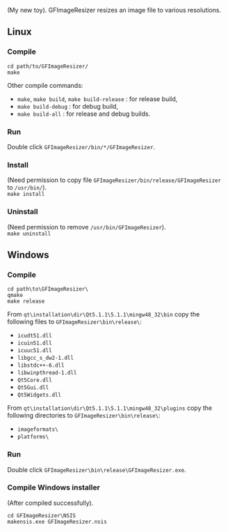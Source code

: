 (My new toy). GFImageResizer resizes an image file to various resolutions.

## Linux

### Compile

`cd path/to/GFImageResizer/`  
`make`

Other compile commands:

* `make`, `make build`, `make build-release` : for release build,
* `make build-debug` : for debug build,
* `make build-all` : for release and debug builds.

### Run

Double click `GFImageResizer/bin/*/GFImageResizer`.

### Install

(Need permission to copy file `GFImageResizer/bin/release/GFImageResizer` to `/usr/bin/`).  
`make install`

### Uninstall

(Need permission to remove `/usr/bin/GFImageResizer`).  
`make uninstall`

## Windows

### Compile

`cd path\to\GFImageResizer\`  
`qmake`  
`make release`

From `qt\installation\dir\Qt5.1.1\5.1.1\mingw48_32\bin` copy the following files to `GFImageResizer\bin\release\`:

* `icudt51.dll`
* `icuin51.dll`
* `icuuc51.dll`
* `libgcc_s_dw2-1.dll`
* `libstdc++-6.dll`
* `libwinpthread-1.dll`
* `Qt5Core.dll`
* `Qt5Gui.dll`
* `Qt5Widgets.dll`

From `qt\installation\dir\Qt5.1.1\5.1.1\mingw48_32\plugins` copy the following directories to `GFImageResizer\bin\release\`:

* `imageformats\`
* `platforms\`

### Run

Double click `GFImageResizer\bin\release\GFImageResizer.exe`.

### Compile Windows installer

(After compiled successfully).

`cd GFImageResizer\NSIS`  
`makensis.exe GFImageResizer.nsis`